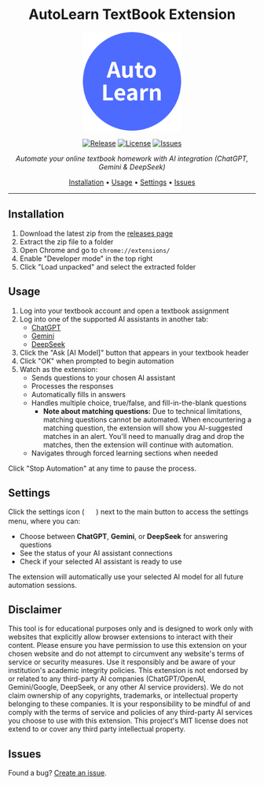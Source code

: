 <div align="center">

# AutoLearn TextBook Extension

<img src="assets/icon.png" alt="AutoLearn Logo" width="200">

[![Release](https://img.shields.io/github/v/release/GooglyBlox/autolearn?include_prereleases&style=flat-square&cache=1)](https://github.com/GooglyBlox/autolearn/releases)
[![License](https://img.shields.io/github/license/GooglyBlox/autolearn?style=flat-square&cache=1)](LICENSE)
[![Issues](https://img.shields.io/github/issues/GooglyBlox/autolearn?style=flat-square&cache=1)](https://github.com/GooglyBlox/autolearn/issues)

_Automate your online textbook homework with AI integration (ChatGPT, Gemini & DeepSeek)_

[Installation](#installation) • [Usage](#usage) • [Settings](#settings) • [Issues](#issues)

</div>

---

## Installation

1. Download the latest zip from the [releases page](https://github.com/GooglyBlox/autolearn/releases)
2. Extract the zip file to a folder
3. Open Chrome and go to `chrome://extensions/`
4. Enable "Developer mode" in the top right
5. Click "Load unpacked" and select the extracted folder

## Usage

1. Log into your textbook account and open a textbook assignment
2. Log into one of the supported AI assistants in another tab:
   - [ChatGPT](https://chatgpt.com)
   - [Gemini](https://gemini.google.com)
   - [DeepSeek](https://chat.deepseek.com)
3. Click the "Ask [AI Model]" button that appears in your textbook header
4. Click "OK" when prompted to begin automation
5. Watch as the extension:
   - Sends questions to your chosen AI assistant
   - Processes the responses
   - Automatically fills in answers
   - Handles multiple choice, true/false, and fill-in-the-blank questions
     - **Note about matching questions:** Due to technical limitations, matching questions cannot be automated. When encountering a matching question, the extension will show you AI-suggested matches in an alert. You'll need to manually drag and drop the matches, then the extension will continue with automation.
   - Navigates through forced learning sections when needed

Click "Stop Automation" at any time to pause the process.

## Settings

Click the settings icon ( <img src="assets/settings-icon.svg" alt="Settings Icon" style="vertical-align: middle; width: 16px; height: 16px;"> ) next to the main button to access the settings menu, where you can:

- Choose between **ChatGPT**, **Gemini**, or **DeepSeek** for answering questions
- See the status of your AI assistant connections
- Check if your selected AI assistant is ready to use

The extension will automatically use your selected AI model for all future automation sessions.

## Disclaimer

This tool is for educational purposes only and is designed to work only with websites that explicitly allow browser extensions to interact with their content. Please ensure you have permission to use this extension on your chosen website and do not attempt to circumvent any website's terms of service or security measures. Use it responsibly and be aware of your institution's academic integrity policies. This extension is not endorsed by or related to any third-party AI companies (ChatGPT/OpenAI, Gemini/Google, DeepSeek, or any other AI service providers). We do not claim ownership of any copyrights, trademarks, or intellectual property belonging to these companies. It is your responsibility to be mindful of and comply with the terms of service and policies of any third-party AI services you choose to use with this extension. This project's MIT license does not extend to or cover any third party intellectual property.

## Issues

Found a bug? [Create an issue](https://github.com/GooglyBlox/autolearn/issues).
